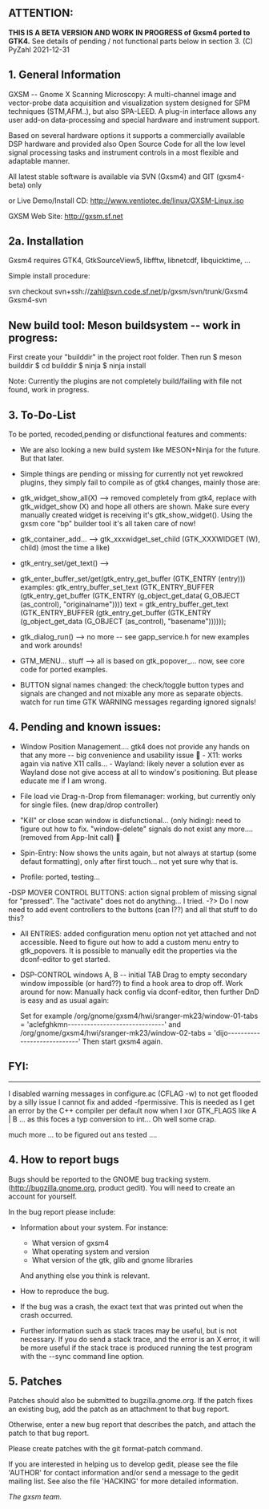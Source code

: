 ## **ATTENTION:**

**THIS IS A BETA VERSION AND WORK IN PROGRESS of Gxsm4 ported to GTK4.**
See details of pending / not functional parts below in section 3.
(C) PyZahl 2021-12-31

## 1. General Information

GXSM -- Gnome X Scanning Microscopy: A multi-channel image and
vector-probe data acquisition and visualization system designed for
SPM techniques (STM,AFM..), but also SPA-LEED. A plug-in interface
allows any user add-on data-processing and special hardware and
instrument support.

Based on several hardware options it supports a commercially available
DSP hardware and provided also Open Source Code for all the low level
signal processing tasks and instrument controls in a most flexible and
adaptable manner.

All latest stable software is available
via SVN (Gxsm4) and GIT (gxsm4-beta) only

or Live Demo/Install CD:
http://www.ventiotec.de/linux/GXSM-Linux.iso

GXSM Web Site: http://gxsm.sf.net


## 2a. Installation

Gxsm4 requires GTK4, GtkSourceView5, libfftw, libnetcdf, libquicktime, ...

Simple install procedure:

svn checkout svn+ssh://zahl@svn.code.sf.net/p/gxsm/svn/trunk/Gxsm4 Gxsm4-svn

## New build tool: Meson buildsystem -- work in progress:

First create your "builddir" in the project root folder.
Then run
$ meson builddir
$ cd builddir
$ ninja
$ ninja install

Note: Currently the plugins are not completely build/failing with file not found, work in progress.


## 3. To-Do-List

To be ported, recoded,pending or disfunctional features and comments:

 - We are also looking a new build system like MESON+Ninja for the
   future. But that later.
   
  - Simple things are pending or missing for currently not yet rewokred
   plugins, they simply fail to compile as of gtk4 changes, mainly those
   are:
   
  - gtk_widget_show_all(X)   --> removed completely from gtk4, replace
   with gtk_widget_show (X) and hope all others are shown.
                                Make sure every manually created widget is receiving it's gtk_show_widget().
   			     Using the gxsm core "bp" builder tool it's all taken care of now!
   
  - gtk_container_add...     --> gtk_xxxwidget_set_child (GTK_XXXWIDGET
   (W), child)   (most the time a like)
   
  - gtk_entry_set/get_text() -->
  - gtk_enter_buffer_set/get(gtk_entry_get_buffer (GTK_ENTRY (entry)))
   examples:   gtk_entry_buffer_set_text (GTK_ENTRY_BUFFER
   (gtk_entry_get_buffer (GTK_ENTRY (g_object_get_data( G_OBJECT
   (as_control), "originalname"))))   text = gtk_entry_buffer_get_text
   (GTK_ENTRY_BUFFER (gtk_entry_get_buffer (GTK_ENTRY (g_object_get_data
   (G_OBJECT (as_control), "basename"))))));
   
 - gtk_dialog_run()         --> no more -- see gapp_service.h for new
   examples and work arounds!
   
  - GTM_MENU... stuff        --> all is based on gtk_popover_... now, see
   core code for ported examples.
   
  - BUTTON signal names changed: the check/toggle button types and
   signals are changed and not mixable any more as separate objects.
                                watch for run time GTK WARNING messages regarding ignored signals!

## 4. Pending and known issues:

- Window Position Management....  gtk4 does not provide any hands on that any more -- big convenience and usability issue 🙁
		- X11: works again via native X11 calls...
		- Wayland: likely never a solution ever as Wayland dose not give access at all to window's positioning. But please educate me if I am wrong.
  
- File load vie Drag-n-Drop from filemanager: working, but currently only for single files. (new drap/drop controller)

- "Kill" or close scan window is disfunctional... (only hiding): need to figure out how to fix. "window-delete" signals do not exist any more.... (removed from App-Init call) 🙁

- Spin-Entry: Now shows the units again, but not always at startup (some defaut formatting), only after first touch... not yet sure why that is.

- Profile: ported, testing...


 -DSP MOVER CONTROL BUTTONS: action signal problem of missing signal for "pressed". The "activate" does not do anything... I tried.
    -?> Do I now need to add event controllers to the buttons (can I??) and all that stuff to do this?

 - All ENTRIES: added configuration menu option not yet attached and not accessible. Need to figure out how to add a custom menu entry to gtk_popovers.
             It is possible to manually edit the properties via the dconf-editor to get started.

- DSP-CONTROL windows A, B -- initial TAB Drag to empty secondary window impossible (or hard??) to find a hook area to drop off. Work around for now:
Manually hack config via dconf-editor, then further DnD is easy and as usual again:
   
   Set for example
/org/gnome/gxsm4/hwi/sranger-mk23/window-01-tabs = 'aclefghkmn------------------------------'
and
/org/gnome/gxsm4/hwi/sranger-mk23/window-02-tabs = 'dijo----------------------------'
Then start gxsm4 again.


## FYI:
----
I disabled warning messages in configure.ac (CFLAG -w) to not get flooded by a silly issue I cannot fix and added -fpermissive.
This is needed as I get an error by the C++ compiler per default now when I xor  GTK_FLAGS  like A | B ... as this foces a typ conversion to int...
Oh well some crap.

much more ... to be figured out ans tested ....


## 4. How to report bugs

Bugs should be reported to the GNOME bug tracking system.
(http://bugzilla.gnome.org, product gedit). You will need to create an
account for yourself.

In the bug report please include:

* Information about your system. For instance:

   - What version of gxsm4
   - What operating system and version
   - What version of the gtk, glib and gnome libraries

  And anything else you think is relevant.

* How to reproduce the bug. 

* If the bug was a crash, the exact text that was printed out when the
  crash occurred.

* Further information such as stack traces may be useful, but is not
  necessary. If you do send a stack trace, and the error is an X error,
  it will be more useful if the stack trace is produced running the test
  program with the --sync command line option.


## 5. Patches

Patches should also be submitted to bugzilla.gnome.org. If the patch
fixes an existing bug, add the patch as an attachment to that bug
report.

Otherwise, enter a new bug report that describes the patch, and attach
the patch to that bug report.

Please create patches with the git format-patch command.

If you are interested in helping us to develop gedit, please see the 
file 'AUTHOR' for contact information and/or send a message to the gedit
mailing list. See also the file 'HACKING' for more detailed information.


  *The gxsm team.*

